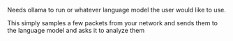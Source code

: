 Needs ollama to run or whatever language model the user would like to use.

This simply samples a few packets from your network and sends them to the language model and asks it to analyze them
